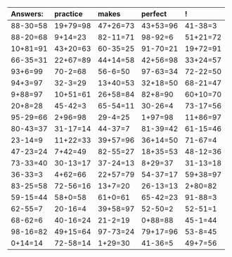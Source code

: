 | Answers: | practice | makes | perfect | ! |
| :--- | :--- | :--- | :--- | :--- |
| 88-30=58 | 19+79=98 | 47+26=73 | 43+53=96 | 41-38=3 | 
| 88-20=68 | 9+14=23 | 82-11=71 | 98-92=6 | 51+21=72 | 
| 10+81=91 | 43+20=63 | 60-35=25 | 91-70=21 | 19+72=91 | 
| 66-35=31 | 22+67=89 | 44+14=58 | 42+56=98 | 33+24=57 | 
| 93+6=99 | 70-2=68 | 56-6=50 | 97-63=34 | 72-22=50 | 
| 94+3=97 | 32-3=29 | 13+40=53 | 32+18=50 | 68-21=47 | 
| 9+88=97 | 10+51=61 | 26+58=84 | 82+8=90 | 60+10=70 | 
| 20+8=28 | 45-42=3 | 65-54=11 | 30-26=4 | 73-17=56 | 
| 95-29=66 | 2+96=98 | 29-4=25 | 1+97=98 | 11+86=97 | 
| 80-43=37 | 31-17=14 | 44-37=7 | 81-39=42 | 61-15=46 | 
| 23-14=9 | 11+22=33 | 39+57=96 | 36+14=50 | 71-67=4 | 
| 47-23=24 | 7+42=49 | 82-55=27 | 18+35=53 | 48-12=36 | 
| 73-33=40 | 30-13=17 | 37-24=13 | 8+29=37 | 31-13=18 | 
| 36-33=3 | 4+62=66 | 22+57=79 | 54-37=17 | 59+38=97 | 
| 83-25=58 | 72-56=16 | 13+7=20 | 26-13=13 | 2+80=82 | 
| 59-15=44 | 58+0=58 | 61+0=61 | 65-42=23 | 91-88=3 | 
| 62-55=7 | 20-16=4 | 39+58=97 | 52-50=2 | 52-51=1 | 
| 68-62=6 | 40-16=24 | 21-2=19 | 0+88=88 | 45-1=44 | 
| 98-16=82 | 49+15=64 | 97-73=24 | 79+17=96 | 53-8=45 | 
| 0+14=14 | 72-58=14 | 1+29=30 | 41-36=5 | 49+7=56 | 
